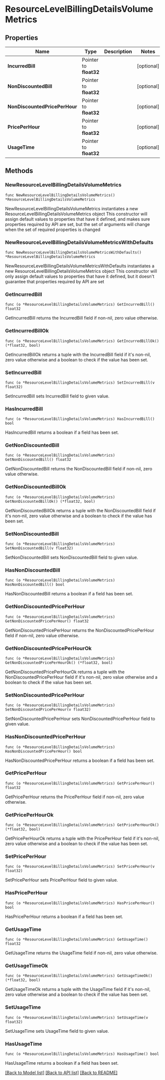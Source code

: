 # ResourceLevelBillingDetailsVolumeMetrics

## Properties

Name | Type | Description | Notes
------------ | ------------- | ------------- | -------------
**IncurredBill** | Pointer to **float32** |  | [optional] 
**NonDiscountedBill** | Pointer to **float32** |  | [optional] 
**NonDiscountedPricePerHour** | Pointer to **float32** |  | [optional] 
**PricePerHour** | Pointer to **float32** |  | [optional] 
**UsageTime** | Pointer to **float32** |  | [optional] 

## Methods

### NewResourceLevelBillingDetailsVolumeMetrics

`func NewResourceLevelBillingDetailsVolumeMetrics() *ResourceLevelBillingDetailsVolumeMetrics`

NewResourceLevelBillingDetailsVolumeMetrics instantiates a new ResourceLevelBillingDetailsVolumeMetrics object
This constructor will assign default values to properties that have it defined,
and makes sure properties required by API are set, but the set of arguments
will change when the set of required properties is changed

### NewResourceLevelBillingDetailsVolumeMetricsWithDefaults

`func NewResourceLevelBillingDetailsVolumeMetricsWithDefaults() *ResourceLevelBillingDetailsVolumeMetrics`

NewResourceLevelBillingDetailsVolumeMetricsWithDefaults instantiates a new ResourceLevelBillingDetailsVolumeMetrics object
This constructor will only assign default values to properties that have it defined,
but it doesn't guarantee that properties required by API are set

### GetIncurredBill

`func (o *ResourceLevelBillingDetailsVolumeMetrics) GetIncurredBill() float32`

GetIncurredBill returns the IncurredBill field if non-nil, zero value otherwise.

### GetIncurredBillOk

`func (o *ResourceLevelBillingDetailsVolumeMetrics) GetIncurredBillOk() (*float32, bool)`

GetIncurredBillOk returns a tuple with the IncurredBill field if it's non-nil, zero value otherwise
and a boolean to check if the value has been set.

### SetIncurredBill

`func (o *ResourceLevelBillingDetailsVolumeMetrics) SetIncurredBill(v float32)`

SetIncurredBill sets IncurredBill field to given value.

### HasIncurredBill

`func (o *ResourceLevelBillingDetailsVolumeMetrics) HasIncurredBill() bool`

HasIncurredBill returns a boolean if a field has been set.

### GetNonDiscountedBill

`func (o *ResourceLevelBillingDetailsVolumeMetrics) GetNonDiscountedBill() float32`

GetNonDiscountedBill returns the NonDiscountedBill field if non-nil, zero value otherwise.

### GetNonDiscountedBillOk

`func (o *ResourceLevelBillingDetailsVolumeMetrics) GetNonDiscountedBillOk() (*float32, bool)`

GetNonDiscountedBillOk returns a tuple with the NonDiscountedBill field if it's non-nil, zero value otherwise
and a boolean to check if the value has been set.

### SetNonDiscountedBill

`func (o *ResourceLevelBillingDetailsVolumeMetrics) SetNonDiscountedBill(v float32)`

SetNonDiscountedBill sets NonDiscountedBill field to given value.

### HasNonDiscountedBill

`func (o *ResourceLevelBillingDetailsVolumeMetrics) HasNonDiscountedBill() bool`

HasNonDiscountedBill returns a boolean if a field has been set.

### GetNonDiscountedPricePerHour

`func (o *ResourceLevelBillingDetailsVolumeMetrics) GetNonDiscountedPricePerHour() float32`

GetNonDiscountedPricePerHour returns the NonDiscountedPricePerHour field if non-nil, zero value otherwise.

### GetNonDiscountedPricePerHourOk

`func (o *ResourceLevelBillingDetailsVolumeMetrics) GetNonDiscountedPricePerHourOk() (*float32, bool)`

GetNonDiscountedPricePerHourOk returns a tuple with the NonDiscountedPricePerHour field if it's non-nil, zero value otherwise
and a boolean to check if the value has been set.

### SetNonDiscountedPricePerHour

`func (o *ResourceLevelBillingDetailsVolumeMetrics) SetNonDiscountedPricePerHour(v float32)`

SetNonDiscountedPricePerHour sets NonDiscountedPricePerHour field to given value.

### HasNonDiscountedPricePerHour

`func (o *ResourceLevelBillingDetailsVolumeMetrics) HasNonDiscountedPricePerHour() bool`

HasNonDiscountedPricePerHour returns a boolean if a field has been set.

### GetPricePerHour

`func (o *ResourceLevelBillingDetailsVolumeMetrics) GetPricePerHour() float32`

GetPricePerHour returns the PricePerHour field if non-nil, zero value otherwise.

### GetPricePerHourOk

`func (o *ResourceLevelBillingDetailsVolumeMetrics) GetPricePerHourOk() (*float32, bool)`

GetPricePerHourOk returns a tuple with the PricePerHour field if it's non-nil, zero value otherwise
and a boolean to check if the value has been set.

### SetPricePerHour

`func (o *ResourceLevelBillingDetailsVolumeMetrics) SetPricePerHour(v float32)`

SetPricePerHour sets PricePerHour field to given value.

### HasPricePerHour

`func (o *ResourceLevelBillingDetailsVolumeMetrics) HasPricePerHour() bool`

HasPricePerHour returns a boolean if a field has been set.

### GetUsageTime

`func (o *ResourceLevelBillingDetailsVolumeMetrics) GetUsageTime() float32`

GetUsageTime returns the UsageTime field if non-nil, zero value otherwise.

### GetUsageTimeOk

`func (o *ResourceLevelBillingDetailsVolumeMetrics) GetUsageTimeOk() (*float32, bool)`

GetUsageTimeOk returns a tuple with the UsageTime field if it's non-nil, zero value otherwise
and a boolean to check if the value has been set.

### SetUsageTime

`func (o *ResourceLevelBillingDetailsVolumeMetrics) SetUsageTime(v float32)`

SetUsageTime sets UsageTime field to given value.

### HasUsageTime

`func (o *ResourceLevelBillingDetailsVolumeMetrics) HasUsageTime() bool`

HasUsageTime returns a boolean if a field has been set.


[[Back to Model list]](../README.md#documentation-for-models) [[Back to API list]](../README.md#documentation-for-api-endpoints) [[Back to README]](../README.md)


